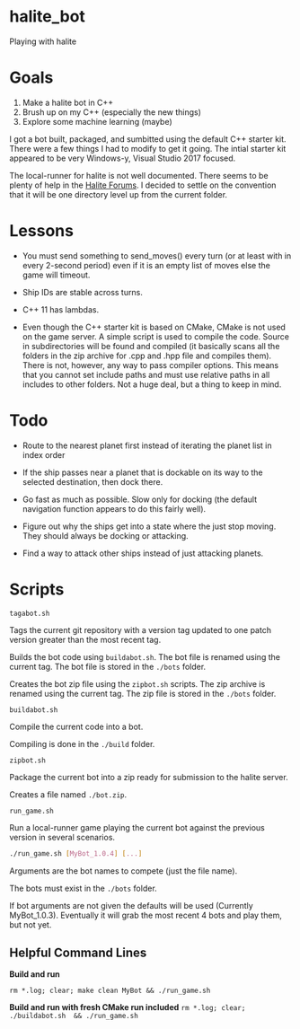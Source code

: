 # halite_bot
Playing with halite

# Goals

1. Make a halite bot in C++
1. Brush up on my C++ (especially the new things)
1. Explore some machine learning (maybe)

I got a bot built, packaged, and sumbitted using the default C++ starter kit. There were a few things I had to modify to get it going. The intial starter kit appeared to be very Windows-y, Visual Studio 2017 focused. 

The local-runner for halite is not well documented. There seems to be plenty of help in the [Halite Forums](https://forums.halite.io). I decided to settle on the convention that it will be one directory level up from the current folder.

# Lessons

* You must send something to send_moves() every turn (or at least with in every 2-second period) even if it is an empty list of moves else the game will timeout.

* Ship IDs are stable across turns. 

* C++ 11 has lambdas.

* Even though the C++ starter kit is based on CMake, CMake is not used on the game server. A simple script is used to compile the code. Source in subdirectories will be found and compiled (it basically scans all the folders in the zip archive for .cpp and .hpp file and compiles them). There is not, however, any way to pass compiler options. This means that you cannot set include paths and must use relative paths in all includes to other folders. Not a huge deal, but a thing to keep in mind.

# Todo

* Route to the nearest planet first instead of iterating the planet list in index order

* If the ship passes near a planet that is dockable on its way to the selected destination, then dock there.

* Go fast as much as possible. Slow only for docking (the default navigation function appears to do this fairly well).

* Figure out why the ships get into a state where the just stop moving. They should always be docking or attacking.

* Find a way to attack other ships instead of just attacking planets.

# Scripts

`tagabot.sh`

Tags the current git repository with a version tag updated to one patch version greater than the most recent tag.

Builds the bot code using `buildabot.sh`. The bot file is renamed using the current tag. The bot file is stored in the `./bots` folder.

Creates the bot zip file using the `zipbot.sh` scripts. The zip archive is renamed using the current tag. The zip file is stored in the `./bots` folder.


`buildabot.sh`

Compile the current code into a bot.

Compiling is done in the `./build` folder. 

`zipbot.sh`

Package the current bot into a zip ready for submission to the halite server.

Creates a file named `./bot.zip`.


`run_game.sh`

Run a local-runner game playing the current bot against the previous version in several scenarios.

```bash
./run_game.sh [MyBot_1.0.4] [...]
```

Arguments are the bot names to compete (just the file name). 

The bots must exist in the `./bots` folder.

If bot arguments are not given the defaults will be used (Currently MyBot_1.0.3). Eventually it will grab the most recent 4 bots and play them, but not yet.


## Helpful Command Lines

**Build and run**

`rm *.log; clear; make clean MyBot && ./run_game.sh`


**Build and run with fresh CMake run included**
`rm *.log; clear; ./buildabot.sh  && ./run_game.sh`



